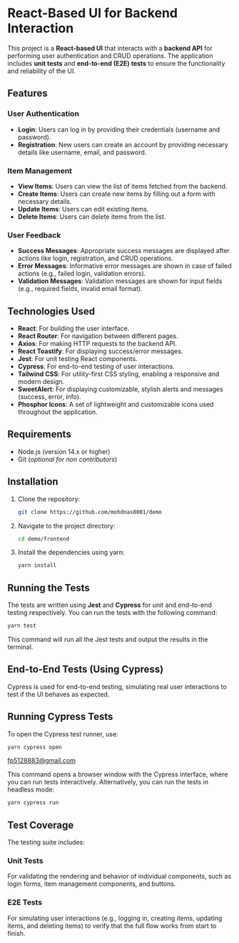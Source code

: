 # React-Based UI for Backend Interaction

This project is a **React-based UI** that interacts with a **backend API** for performing user authentication and CRUD operations. The application includes **unit tests** and **end-to-end (E2E) tests** to ensure the functionality and reliability of the UI.

## Features

### User Authentication

- **Login**: Users can log in by providing their credentials (username and password).
- **Registration**: New users can create an account by providing necessary details like username, email, and password.

### Item Management

- **View Items**: Users can view the list of items fetched from the backend.
- **Create Items**: Users can create new items by filling out a form with necessary details.
- **Update Items**: Users can edit existing items.
- **Delete Items**: Users can delete items from the list.

### User Feedback

- **Success Messages**: Appropriate success messages are displayed after actions like login, registration, and CRUD operations.
- **Error Messages**: Informative error messages are shown in case of failed actions (e.g., failed login, validation errors).
- **Validation Messages**: Validation messages are shown for input fields (e.g., required fields, invalid email format).

## Technologies Used

- **React**: For building the user interface.
- **React Router**: For navigation between different pages.
- **Axios**: For making HTTP requests to the backend API.
- **React Toastify**: For displaying success/error messages.
- **Jest**: For unit testing React components.
- **Cypress**: For end-to-end testing of user interactions.
- **Tailwind CSS**: For utility-first CSS styling, enabling a responsive and modern design.
- **SweetAlert**: For displaying customizable, stylish alerts and messages (success, error, info).
- **Phosphor Icons**: A set of lightweight and customizable icons used throughout the application.

## Requirements

- Node.js (version 14.x or higher)
- Git (_optional for non contributors_)

## Installation

1. Clone the repository:

   ```bash
   git clone https://github.com/mohdnas0001/demo
   ```

2. Navigate to the project directory:

   ```bash
   cd demo/frontend
   ```

3. Install the dependencies using yarn:
   ```bash
   yarn install
   ```

## Running the Tests

The tests are written using **Jest** and **Cypress** for unit and end-to-end testing respectively. You can run the tests with the following command:

```bash
yarn test
```

This command will run all the Jest tests and output the results in the terminal.

## End-to-End Tests (Using Cypress)

Cypress is used for end-to-end testing, simulating real user interactions to test if the UI behaves as expected.

## Running Cypress Tests

To open the Cypress test runner, use:

```bash
yarn cypress open
```

fp5128883@gmail.com

This command opens a browser window with the Cypress interface, where you can run tests interactively. Alternatively, you can run the tests in headless mode:

```bash
yarn cypress run
```

## Test Coverage

The testing suite includes:

### Unit Tests

For validating the rendering and behavior of individual components, such as login forms, item management components, and buttons.

### E2E Tests

For simulating user interactions (e.g., logging in, creating items, updating items, and deleting items) to verify that the full flow works from start to finish.
